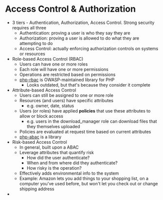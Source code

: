 # Access Control & Authorization

* 3 tiers - Authentication, Authorization, Access Control. Strong security requires all three
    * Authentication: proving a user is who they say they are
    * Authorization: proving a user is allowed to do what they are attempting to do
    * Access Control: actually enforcing authorization controls on systems or resources
* Role-based Access Control (RBAC)
    * Users can have one or more roles
    * Each role will have one or more permissions
    * Operations are restricted based on permissions 
    * [php-rbac](http://phprbac.net/) is OWASP-maintained library for PHP
        * Looks outdated, but that's because they consider it complete
* Attribute-based Access Control
    * Users can still be assigned to one or more role
    * Resources (and users) have specific attributes
        * e.g. owner, date, status
    * Users (or roles) have applied **policies** that use these attributes to allow or block access
        * e.g. users in the download_manager role can download files that they themselves uploaded
    * Policies are evaluated at request time based on current attributes
    * [php-abac](https://github.com/CraftCamp/php-abac) is a library
* Risk-based Access Control
    * In general, built upon a ABAC
    * Leverage attributes that quantify risk
        * How did the user authenticate?
        * When and from where did they authenticate?
        * How risky is the operation?
    * Effectively adds environmental info to the system
    * Example: Amazon lets you add things to your shopping list, on a computer you've used before, but won't let you check out or change shipping address
* 